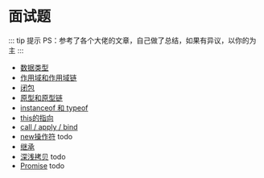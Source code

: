 # 面试题

::: tip 提示
PS：参考了各个大佬的文章，自己做了总结，如果有异议，以你的为主
:::

- [数据类型](../mianshi/JS/数据类型.md)
- [作用域和作用域链](../mianshi/JS/作用域和作用域链.md)
- [闭包](../mianshi/JS/闭包.md)
- [原型和原型链](../mianshi/JS/原型和原型链.md)
- [instanceof 和 typeof](../mianshi/JS/instanceof.md)
- [this的指向](../mianshi/JS/this的指向.md)
- [call / apply / bind](../mianshi/JS/call-apply-bind.md)
- [new操作符](../mianshi/JS/new操作符.md) todo
- [继承](../mianshi/JS/继承.md)
- [深浅拷贝](../mianshi/JS/深浅拷贝.md) todo
- [Promise](../mianshi/JS/Promise.md) todo


